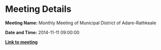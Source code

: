 # Meeting Details

**Meeting Name:** Monthly Meeting of Municipal District of Adare-Rathkeale

**Date and Time:** 2014-11-11 09:00:00

**<a href="https://www.limerick.ie/council/whats-on/monthly-meeting-municipal-district-adare-rathkeale-13" target="_blank">Link to meeting</a>**
